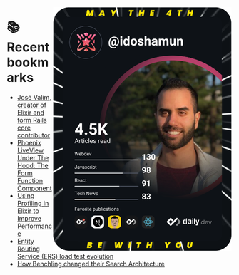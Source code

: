 <a href="https://app.daily.dev/idoshamun"><img src="https://raw.githubusercontent.com/idoshamun/idoshamun/devcard/devcard.svg" align='right' width="400" alt="Ido Shamun's Dev Card"/></a>

# 📚 Recent bookmarks
<!-- BOOKMARKS:START -->
- [José Valim, creator of Elixir and form Rails core contributor](https://app.daily.dev/posts/W8ZzO4HSq?utm_source=rss&utm_medium=bookmarks&utm_campaign=28849d86070e4c099c877ab6837c61f0)
- [Phoenix LiveView Under The Hood: The Form Function Component](https://app.daily.dev/posts/3rxNM_zrP?utm_source=rss&utm_medium=bookmarks&utm_campaign=28849d86070e4c099c877ab6837c61f0)
- [Using Profiling in Elixir to Improve Performance](https://app.daily.dev/posts/TXKhNoo0c?utm_source=rss&utm_medium=bookmarks&utm_campaign=28849d86070e4c099c877ab6837c61f0)
- [Entity Routing Service &lpar;ERS&rpar; load test evolution](https://app.daily.dev/posts/fkCKJY6mL?utm_source=rss&utm_medium=bookmarks&utm_campaign=28849d86070e4c099c877ab6837c61f0)
- [How Benchling changed their Search Architecture](https://app.daily.dev/posts/OD8Wter4y?utm_source=rss&utm_medium=bookmarks&utm_campaign=28849d86070e4c099c877ab6837c61f0)
<!-- BOOKMARKS:END -->
